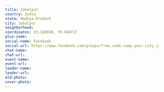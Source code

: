 ```yaml
---
title: Jabalpur
country: India
state: Madhya Pradesh
city: Jabalpur
neighborhood: 
coordinates: 23.160938, 79.949717
plus-code:
social-name: Facebook
social-url: https://www.facebook.com/groups/free.code.camp.your.city.jabalpur
chat-name:
chat-url:
event-name:
event-url:
leader-name:
leader-url:
old-photo: 
cover-photo:
---
```

